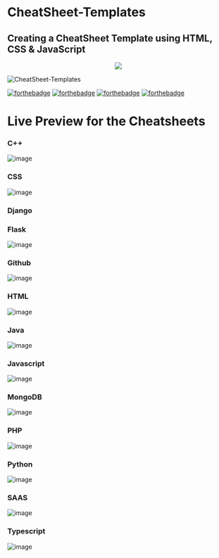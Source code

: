 # CheatSheet-Templates

## Creating a CheatSheet Template using HTML, CSS & JavaScript


<p align="center">
    <a href="https://github.com/Ayush7614"><img src="https://github.com/Ayush7614/CheatSheet-Templates/blob/main/screenshot-hacktoberfest.digitalocean.com-2021.10.02-02_32_15.png" />
    </a>



![CheatSheet-Templates](https://socialify.git.ci/Ayush7614/CheatSheet-Templates/image?forks=1&issues=1&language=1&owner=1&pattern=Brick%20Wall&pulls=1&stargazers=1&theme=Dark)

[![forthebadge](https://forthebadge.com/images/badges/built-by-developers.svg)](https://forthebadge.com)
[![forthebadge](https://forthebadge.com/images/badges/built-with-love.svg)](https://forthebadge.com)
[![forthebadge](https://forthebadge.com/images/badges/built-with-swag.svg)](https://forthebadge.com)
[![forthebadge](https://forthebadge.com/images/badges/made-with-javascript.svg)](https://forthebadge.com)

# Live Preview for the Cheatsheets
### C++
![image](https://user-images.githubusercontent.com/76655696/137298642-34caed60-cedc-484d-b081-cac92fb4e9dd.png)
### CSS
![image](https://user-images.githubusercontent.com/76655696/137299042-e72309c4-7c9e-4272-a1c3-ee7152a11cca.png)
### Django
    
### Flask
![image](https://user-images.githubusercontent.com/76655696/137299468-cbcdb5c1-8c01-49c1-87c6-5f5c4f485a77.png)
### Github
![image](https://user-images.githubusercontent.com/76655696/137299686-a44a54a5-4734-44ca-a6d5-534c3a65a0e0.png)
### HTML
![image](https://user-images.githubusercontent.com/76655696/137300564-40f0ac87-9181-47c0-8219-21d525d6f731.png)
### Java
![image](https://user-images.githubusercontent.com/76655696/137300727-ee319b21-d9ef-46dd-bcd4-d60ce98916b4.png)
### Javascript
![image](https://user-images.githubusercontent.com/76655696/137300931-3a1a5d50-62f7-41f8-b357-57fba764b77f.png)
### MongoDB
![image](https://user-images.githubusercontent.com/76655696/137301140-6dbb5979-097d-4f69-91b0-86cd78c1b1b0.png)
### PHP
![image](https://user-images.githubusercontent.com/76655696/137301541-89d922ac-fcd4-4c84-be35-be7f4a213fbd.png)
### Python
![image](https://user-images.githubusercontent.com/76655696/137301758-7f477ca8-e394-4461-82fc-b407a00ae79b.png)
### SAAS
![image](https://user-images.githubusercontent.com/76655696/137301966-a3d963a0-b5e5-4323-a7c8-2cf7d2553bd7.png)
### Typescript
![image](https://user-images.githubusercontent.com/76655696/137302212-d591c865-1afb-4653-b523-aecc0aaddb46.png)    
